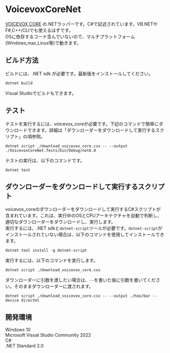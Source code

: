 # VoicevoxCoreNet
[VOICEVOX CORE](https://github.com/VOICEVOX/voicevox_core) の.NETラッパーです。C#で記述されています。VB.NETやF#,C++/CLIでも使えるはずです。  
OSに依存するコード含んでいないので、マルチプラットフォーム(Windows,mac,Linux等)で動きます。

## ビルド方法
ビルドには、.NET sdk が必要です。最新版をインストールしてください。

```
dotnet build
```

Visual Studioでビルドもできます。

## テスト
テストを実行するには、voicevox_coreが必要です。下記のコマンドで簡単にダウンロードできます。詳細は「ダウンローダーをダウンロードして実行するスクリプト」の項参照。
```
dotnet script ./download_voicevox_core.csx -- --output ./VoicevoxCoreNet.Tests/bin/Debug/net6.0
```

テストの実行は、以下のコマンドです。
```
dotnet test
```

## ダウンローダーをダウンロードして実行するスクリプト
voicevox_coreのダウンローダーをダウンロードして実行するC#スクリプトが含まれています。これは、実行中のOSとCPUアーキテクチャを自動で判断し、適切なダウンローダーをダウンロードし、実行します。  
実行するには、.NET sdkと`dotnet-script`ツールが必要です。`dotnet-script`がインストールされていない場合は、以下のコマンドを使用してインストールできます。
```
dotnet tool install -g dotnet-script
```

実行するには、以下のコマンドを実行します。
```
dotnet script ./download_voicevox_core.csx
```

ダウンローダーに引数を渡したい場合は、` -- `を書いた後に引数を書いてください。そのままダウンローダーに渡されます。
```
dotnet script ./download_voicevox_core.csx -- --output ./hoo/bar --device directml
```

## 開発環境
Windows 10  
Microsoft Visual Studio Community 2022  
C#  
.NET Standard 2.0
